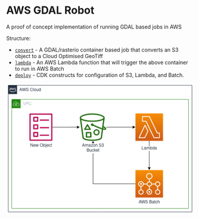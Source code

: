 # AWS GDAL Robot
A proof of concept implementation of running GDAL based jobs in AWS

Structure:
* [`convert`](convert/) - A GDAL/rasterio container based job that converts an S3 object to a Cloud Optimised GeoTiff
* [`lambda`](lambda/) - An AWS Lambda function that will trigger the above container to run in AWS Batch
* [`deploy`](deploy/) - CDK constructs for configuration of S3, Lambda, and Batch.

![AWS Diagram](diagram.png)